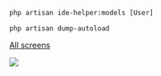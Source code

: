 ```php artisan ide-helper:models [User]```

```php artisan dump-autoload```

[All screens](https://www.dropbox.com/sh/0l15f7dhrluibns/AACe4M73-eT0-va5N_30OZ8Na?dl=0)

![](https://raw.githubusercontent.com/akaramires/Worker-Laravel/master/screenshot.png)
